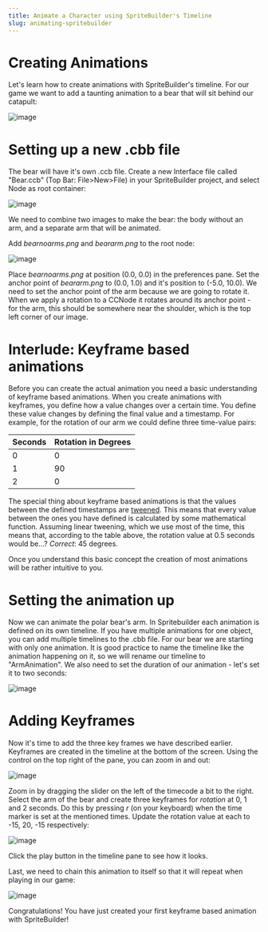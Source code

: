```yaml
---
title: Animate a Character using SpriteBuilder's Timeline
slug: animating-spritebuilder
---
```


# Creating Animations

Let's learn how to create animations with SpriteBuilder's timeline. For
our game we want to add a taunting animation to a bear that will sit
behind our catapult:

![image](https://s3.amazonaws.com/mgwu-misc/Spritebuilder+Tutorial/Spritebuilder_animating_preview.png)

Setting up a new .cbb file
==========================

The bear will have it's own .ccb file. Create a new Interface file
called "Bear.ccb" (Top Bar: File\>New\>File) in your SpriteBuilder
project, and select Node as root container:

![image](https://s3.amazonaws.com/mgwu-misc/Spritebuilder+Tutorial/Spritebuilder_BearCCB.png)

We need to combine two images to make the bear: the body without an arm,
and a separate arm that will be animated.

Add *bearnoarms.png* and *beararm.png* to the root node:

![image](https://s3.amazonaws.com/mgwu-misc/Spritebuilder+Tutorial/Spritebuilder_animated_bear.gif)

Place *bearnoarms.png* at position (0.0, 0.0) in the preferences pane.
Set the anchor point of *beararm.png* to (0.0, 1.0) and it's position to
(-5.0, 10.0). We need to set the anchor point of the arm because we are
going to rotate it. When we apply a rotation to a CCNode it rotates
around its anchor point - for the arm, this should be somewhere near the
shoulder, which is the top left corner of our image.

Interlude: Keyframe based animations
====================================

Before you can create the actual animation you need a basic
understanding of keyframe based animations. When you create animations
with keyframes, you define how a value changes over a certain time. You
define these value changes by defining the final value and a timestamp.
For example, for the rotation of our arm we could define three
time-value pairs:

|Seconds| Rotation in Degrees
|-------|---------------------
|0      |0
|1      |90
|2      |0

The special thing about keyframe based animations is that the values
between the defined timestamps are
[tweened](http://en.wikipedia.org/wiki/Inbetweening). This means that
every value between the ones you have defined is calculated by some
mathematical function. Assuming linear tweening, which we use most of
the time, this means that, according to the table above, the rotation
value at 0.5 seconds would be...? *Correct*: 45 degrees.

Once you understand this basic concept the creation of most animations
will be rather intuitive to you.


Setting the animation up
========================

Now we can animate the polar bear's arm. In Spritebuilder each animation
is defined on its own timeline. If you have multiple animations for one
object, you can add multiple timelines to the .cbb file. For our bear we
are starting with only one animation. It is good practice to name the
timeline like the animation happening on it, so we will rename our
timeline to "ArmAnimation". We also need to set the duration of our
animation - let's set it to two seconds:

![image](https://s3.amazonaws.com/mgwu-misc/Spritebuilder+Tutorial/SetTimelines.gif)


# Adding Keyframes

Now it's time to add the three key frames we have described earlier.
Keyframes are created in the timeline at the bottom of the screen. Using
the control on the top right of the pane, you can zoom in and out:

![image](https://s3.amazonaws.com/mgwu-misc/Spritebuilder+Tutorial/SpritebuilderAnimation_Zoom.png)

Zoom in by dragging the slider on the left of the timecode a bit to the
right. Select the arm of the bear and create three keyframes for
*rotation* at 0, 1 and 2 seconds. Do this by pressing *r* (on your
keyboard) when the time marker is set at the mentioned times. Update the
rotation value at each to -15, 20, -15 respectively:

![image](https://s3.amazonaws.com/mgwu-misc/Spritebuilder+Tutorial/Spritebuilder_SetKeyframes.gif)

Click the play button in the timeline pane to see how it looks.

Last, we need to chain this animation to itself so that it will repeat
when playing in our game:

![image](https://s3.amazonaws.com/mgwu-misc/Spritebuilder+Tutorial/Spritebuilder_ChainAnimations.png)

Congratulations! You have just created your first keyframe based
animation with SpriteBuilder!

